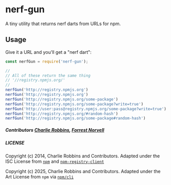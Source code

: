 nerf-gun
========

A tiny utility that returns nerf darts from URLs for npm.

## Usage

Give it a URL and you'll get a "nerf dart":

``` js
const nerfGun = require('nerf-gun');

//
// All of these return the same thing
// '//registry.npmjs.org/'
//
nerfGun('http://registry.npmjs.org')
nerfGun('http://registry.npmjs.org')
nerfGun('http://registry.npmjs.org/some-package')
nerfGun('http://registry.npmjs.org/some-package?write=true')
nerfGun('http://user:pass@registry.npmjs.org/some-package?write=true')
nerfGun('http://registry.npmjs.org/#random-hash')
nerfGun('http://registry.npmjs.org/some-package#random-hash')
```

##### Contributors [Charlie Robbins], [Forrest Norvell]
##### LICENSE

Copyright (c) 2014, Charlie Robbins and Contributors. Adapted under the ISC License from [`npm`](https://github.com/npm/npm/blob/v2.1.5/lib/config/nerf-dart.js) and [`npm-registry-client`](https://github.com/npm/npm-registry-client/blob/v3.2.4/lib/util/nerf-dart.js)

Copyright (c) 2025, Charlie Robbins and Contributors. Adapted under the Art License from `npm` via [`npm/cli`](https://github.com/npm/cli/blob/latest/workspaces/config/lib/nerf-dart.js)

 [Charlie Robbins]: https://github.com/indexzero
 [Forrest Norvell]: https://github.com/othiym23
